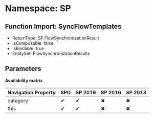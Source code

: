 # Namespace: SP

## Function Import: SyncFlowTemplates

- ReturnType: SP.FlowSynchronizationResult
- IsComposable: false
- IsBindable: true
- EntitySet: FlowSynchronizationResults

## Parameters

**Availability matrix**

Navigation Property | SPO | SP 2019 | SP 2016 | SP 2013
----------|-----|---------|---------|--------
category | ✔ | ✔ | ✖ | ✖
this | ✔ | ✔ | ✖ | ✖
